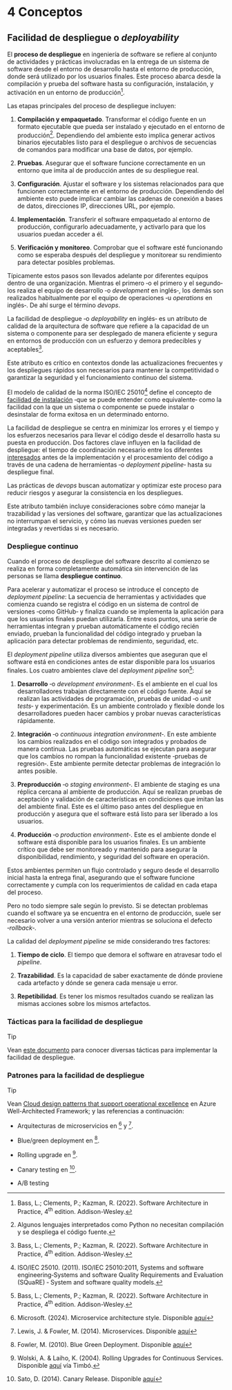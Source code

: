 # 4 Conceptos

## Facilidad de despliegue o *deployability*

El **proceso de despliegue** en ingeniería de software se refiere al conjunto de
actividades y prácticas involucradas en la entrega de un sistema de software
desde el entorno de desarrollo hasta el entorno de producción, donde será
utilizado por los usuarios finales. Este proceso abarca desde la compilación y
prueba del software hasta su configuración, instalación, y activación en un
entorno de producción[^1].

[^1]: Bass, L.; Clements, P.; Kazman, R. (2022). Software Architecture in
    Practice, 4<sup>th</sup> edition. Addison-Wesley.

Las etapas principales del proceso de despliegue incluyen:

1. **Compilación y empaquetado**. Transformar el código fuente en un formato
   ejecutable que pueda ser instalado y ejecutado en el entorno de
   producción[^2]. Dependiendo del ambiente esto implica generar activos
   binarios ejecutables listo para el despliegue o archivos de secuencias de
   comandos para modificar una base de datos, por ejemplo.

2. **Pruebas**. Asegurar que el software funcione correctamente en un entorno
   que imita al de producción antes de su despliegue real.

3. **Configuración**. Ajustar el software y los sistemas relacionados para que
   funcionen correctamente en el entorno de producción. Dependiendo del ambiente
   esto puede implicar cambiar las cadenas de conexión a bases de datos,
   direcciones IP, direcciones URL, por ejemplo.

4. **Implementación**. Transferir el software empaquetado al entorno de
   producción, configurarlo adecuadamente, y activarlo para que los usuarios
   puedan acceder a él.

5. **Verificación y monitoreo**. Comprobar que el software esté funcionando como
   se esperaba después del despliegue y monitorear su rendimiento para detectar
   posibles problemas.

[^2]: Algunos lenguajes interpretados como Python no necesitan compilación y se
    despliega el código fuente.

Típicamente estos pasos son llevados adelante por diferentes equipos dentro de
una organización. Mientras el primero ‑o el primero y el segundo‑ los realiza el
equipo de desarrollo ‑o *development* en inglés‑, los demás son realizados
habitualmente por el equipo de operaciones ‑u *operations* en inglés‑. De ahí
surge el término *devops*.

La facilidad de despliegue ‑o *deployability* en inglés‑ es un atributo de
calidad de la arquitectura de software que refiere a la capacidad de un sistema
o componente para ser desplegado de manera eficiente y segura en entornos de
producción con un esfuerzo y demora predecibles y aceptables[^1].

Este atributo es crítico en contextos donde las actualizaciones frecuentes y los
despliegues rápidos son necesarios para mantener la competitividad o garantizar
la seguridad y el funcionamiento continuo del sistema.

El modelo de calidad de la norma ISO/IEC 25010[^3] define el concepto de
[facilidad de instalación](./4_Atributo_de_calidad.md#facilidad-de-instalación)
‑que se puede entender como equivalente‑ como la facilidad con la que un sistema
o componente se puede instalar o desinstalar de forma exitosa en un determinado
entorno.

[^3]: ISO/IEC 25010. (2011). ISO/IEC 25010:2011, Systems and software
    engineering‑Systems and software Quality Requirements and Evaluation
    (SQuaRE) ‑ System and software quality models.

La facilidad de despliegue se centra en minimizar los errores y el tiempo y los
esfuerzos necesarios para llevar el código desde el desarrollo hasta su puesta
en producción. Dos factores clave influyen en la facilidad de despliegue: el
tiempo de coordinación necesario entre los diferentes
[interesados](/4_Conceptos/4_Interesado.md) antes de la implementación y el
procesamiento del código a través de una cadena de herramientas ‑o *deployment
pipeline*‑ hasta su despliegue final.

Las prácticas de *devops* buscan automatizar y optimizar este proceso para
reducir riesgos y asegurar la consistencia en los despliegues.

Este atributo también incluye consideraciones sobre cómo manejar la trazabilidad
y las versiones del software, garantizar que las actualizaciones no interrumpan
el servicio, y cómo las nuevas versiones pueden ser integradas y revertidas si
es necesario.

### Despliegue continuo

Cuando el proceso de despliegue del software descrito al comienzo se realiza en
forma completamente automática sin intervención de las personas se llama
**despliegue continuo**.

Para acelerar y automatizar el proceso se introduce el concepto de *deployment
pipeline*: La secuencia de herramientas y actividades que comienza cuando se
registra el código en un sistema de control de versiones ‑como GitHub‑ y
finaliza cuando se implementa la aplicación para que los usuarios finales puedan
utilizarla. Entre esos puntos, una serie de herramientas integran y prueban
automáticamente el código recién enviado, prueban la funcionalidad del código
integrado y prueban la aplicación para detectar problemas de rendimiento,
seguridad, etc.

El *deployment pipeline* utiliza diversos ambientes que aseguran que el software
está en condiciones antes de estar disponible para los usuarios finales. Los
cuatro ambientes clave del *deployment pipeline* son[^1]:

1. **Desarrollo** ‑o *development environment*‑. Es el ambiente en el cual los
   desarrolladores trabajan directamente con el código fuente. Aquí se realizan
   las actividades de programación, pruebas de unidad ‑o *unit tests*‑ y
   experimentación. Es un ambiente controlado y flexible donde los
   desarrolladores pueden hacer cambios y probar nuevas características
   rápidamente.

2. **Integración** ‑o *continuous integration environment*‑. En este ambiente los
   cambios realizados en el código son integrados y probados de manera continua.
   Las pruebas automáticas se ejecutan para asegurar que los cambios no rompan
   la funcionalidad existente ‑pruebas de regresión‑. Este ambiente permite
   detectar problemas de integración lo antes posible.

3. **Preproducción** ‑o *staging environment‑*. El ambiente de staging es una
   réplica cercana al ambiente de producción. Aquí se realizan pruebas de
   aceptación y validación de características en condiciones que imitan las del
   ambiente final. Este es el último paso antes del despliegue en producción y
   asegura que el software está listo para ser liberado a los usuarios.

4. **Producción** ‑o *production environment*‑. Este es el ambiente donde el
   software está disponible para los usuarios finales. Es un ambiente crítico
   que debe ser monitoreado y mantenido para asegurar la disponibilidad,
   rendimiento, y seguridad del software en operación.

Estos ambientes permiten un flujo controlado y seguro desde el desarrollo
inicial hasta la entrega final, asegurando que el software funcione
correctamente y cumpla con los requerimientos de calidad en cada etapa del
proceso.

Pero no todo siempre sale según lo previsto. Si se detectan problemas cuando el
software ya se encuentra en el entorno de producción, suele ser necesario volver
a una versión anterior mientras se soluciona el defecto ‑*rollback*‑.

La calidad del *deployment pipeline* se mide considerando tres factores:

1. **Tiempo de ciclo**. El tiempo que demora el software en atravesar todo el
   *pipeline*.

2. **Trazabilidad**. Es la capacidad de saber exactamente de dónde proviene cada
   artefacto y dónde se genera cada mensaje u error.

3. **Repetibilidad**. Es tener los mismos resultados cuando se realizan las
   mismas acciones sobre los mismos artefactos.

### Tácticas para la facilidad de despliegue

> [!TIP]
> Vean [este
> documento](/2_Tecnicas_y_herramientas/2_05_06_Tacticas_facilidad_de_despliegue.md)
> para conocer diversas tácticas para implementar la facilidad de despliegue.

### Patrones para la facilidad de despliegue

> [!TIP]
> Vean [Cloud design patterns that support operational
> excellence](https://learn.microsoft.com/en-us/azure/well-architected/operational-excellence/design-patterns)
> en Azure Well-Architected Framework; y las referencias a continuación:

* Arquitecturas de microservicios en [^4] y [^5].

[^4]: Microsoft. (2024). Microservice architecture style. Disponible
  [aquí](https://learn.microsoft.com/en-us/azure/architecture/guide/architecture-styles/microservices)

[^5]: Lewis, J. & Fowler, M. (2014). Microservices. Disponible
  [aquí](https://martinfowler.com/bliki/BlueGreenDeployment.html)

* Blue/green deployment en [^6].

[^6]: Fowler, M. (2010). Blue Green Deployment. Disponible
  [aquí](https://martinfowler.com/bliki/BlueGreenDeployment.html)

* Rolling upgrade en [^7].

[^7]: Wolski, A. & Laiho, K. (2004). Rolling Upgrades for Continuous Services.
  Disponible
  [aquí](https://link-springer-com.proxy.timbo.org.uy/chapter/10.1007/978-3-540-30225-4_13)
  vía Timbó.

* Canary testing en [^8].

[^8]: Sato, D. (2014). Canary Release. Disponible
  [aquí](https://martinfowler.com/bliki/CanaryRelease.html?ref=wellarchitected)

* A/B testing
